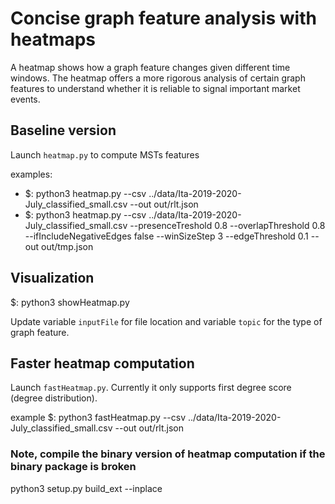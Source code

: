 # Concise graph feature analysis with heatmaps

A heatmap shows how a graph feature changes given different time windows.
The heatmap offers a more rigorous analysis of certain graph features
to understand whether it is reliable to signal important market events.


## Baseline version


Launch ``heatmap.py`` to compute MSTs features

examples:
- $: python3 heatmap.py --csv ../data/Ita-2019-2020-July_classified_small.csv  --out out/rlt.json
- $: python3 heatmap.py --csv ../data/Ita-2019-2020-July_classified_small.csv  --presenceTreshold 0.8 --overlapThreshold 0.8  --ifIncludeNegativeEdges false  --winSizeStep 3 --edgeThreshold 0.1 --out out/tmp.json

## Visualization

$: python3 showHeatmap.py

Update variable ``inputFile`` for file location and variable ``topic`` for the type of graph feature.


## Faster heatmap computation

Launch ``fastHeatmap.py``. Currently it only supports first degree score (degree distribution).

example 
$: python3 fastHeatmap.py --csv ../data/Ita-2019-2020-July_classified_small.csv  --out out/rlt.json


### Note, compile the binary version of heatmap computation if the binary package is broken
python3 setup.py build_ext --inplace